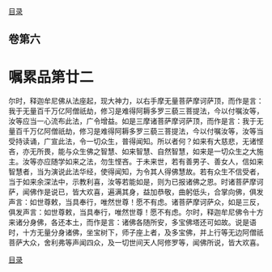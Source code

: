 <div class="menu"><a href="/#/table-of-contents">目录</a></div>
<hgroup>
  <h2>卷第六</h2>
  <h1>嘱累品第廿二</h1>
</hgroup>
<p>
  尔时，释迦牟尼佛从法座起，现大神力，以右手摩无量菩萨摩诃萨顶，而作是言：我于无量百千万亿阿僧祇劫，修习是难得阿耨多罗三藐三菩提法，今以付嘱汝等，汝等应当一心流布此法，广令增益。如是三摩诸菩萨摩诃萨顶，而作是言：我于无量百千万亿阿僧祇劫，修习是难得阿耨多罗三藐三菩提法，今以付嘱汝等，汝等当受持读诵，广宣此法，令一切众生，普得闻知。所以者何？如来有大慈悲，无诸悭吝，亦无所畏，能与众生佛之智慧、如来智慧、自然智慧，如来是一切众生之大施主。汝等亦应随学如来之法，勿生悭吝。于未来世，若有善男子、善女人，信如来智慧者，当为演说此法华经，使得闻知，为令其人得佛慧故。若有众生不信受者，当于如来余深法中，示教利喜，汝等若能如是，则为已报诸佛之恩。时诸菩萨摩诃萨，闻佛作是说已，皆大欢喜，遍满其身，益加恭敬，曲躬低头，合掌向佛，俱发声言：如世尊敕，当具奉行，唯然世尊！愿不有虑。诸菩萨摩诃萨众，如是三反，俱发声言：如世尊敕，当具奉行，唯然世尊！愿不有虑。尔时，释迦牟尼佛令十方来诸分身佛，各还本土，而作是言：诸佛各随所安，多宝佛塔还可如故。说是语时，十方无量分身诸佛，坐宝树下，师子座上者，及多宝佛，并上行等无边阿僧祇菩萨大众，舍利弗等声闻四众，及一切世间天人阿修罗等，闻佛所说，皆大欢喜。
</p>
<div class="menu"><a href="/#/table-of-contents">目录</a></div>
